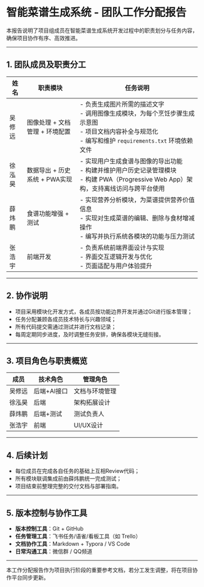 # 智能菜谱生成系统 - 团队工作分配报告

本报告说明了项目组成员在智能菜谱生成系统开发过程中的职责划分与任务内容，确保项目协作有序、高效推进。

---

## 1. 团队成员及职责分工

| 姓名     | 职责模块                                     | 任务说明                                                                                                                                 |
|----------|----------------------------------------------|------------------------------------------------------------------------------------------------------------------------------------------|
| 吴修远   | 图像处理 + 文档管理 + 环境配置               | - 负责生成图片所需的描述文字 <br> - 调用图像生成模块，为每个烹饪步骤生成示意图 <br> - 项目文档内容补全与规范化 <br> - 编写和维护 `requirements.txt` 环境依赖文件 |
| 徐泓昊   | 数据导出 + 历史系统 + PWA实现                | - 实现用户生成食谱与图像的导出功能 <br> - 构建并维护用户历史记录管理模块 <br> - 构建 PWA（Progressive Web App）架构，支持离线访问与跨平台使用              |
| 薛炜鹏   | 食谱功能增强 + 测试                          | - 实现营养分析模块，为菜谱提供营养价值信息 <br> - 实现对生成菜谱的编辑、删除与食材增减操作 <br> - 编写并执行系统各模块的功能与压力测试                     |
| 张浩宇   | 前端开发                                     | - 负责系统前端界面设计与实现 <br> - 界面交互逻辑开发与优化 <br> - 页面适配与用户体验提升                                                                 |

---

## 2. 协作说明

- 项目采用模块化开发方式，各成员按功能边界开发并通过Git进行版本管理；
- 任务分配兼顾各成员技术特长与兴趣领域；
- 所有代码提交需通过测试并进行文档记录；
- 每周定期同步进度，及时调整任务安排，确保各模块无缝衔接。

---

## 3. 项目角色与职责概览

| 成员     | 技术角色     | 管理角色       |
|----------|--------------|----------------|
| 吴修远   | 后端+AI接口  | 文档与环境管理 |
| 徐泓昊   | 后端         | 架构拓展设计   |
| 薛炜鹏   | 后端+测试    | 测试负责人     |
| 张浩宇   | 前端         | UI/UX设计      |

---

## 4. 后续计划

- 每位成员在完成各自任务的基础上互相Review代码；
- 所有模块联调集成前由薛炜鹏统一完成测试；
- 项目结束前整理完整的交付文档与部署指南。

---

## 5. 版本控制与协作工具

- **版本控制工具**：Git + GitHub
- **任务管理工具**：飞书任务/语雀/看板工具（如 Trello）
- **文档协作工具**：Markdown + Typora / VS Code
- **日常沟通工具**：微信群 / QQ频道

---

本工作分配报告作为项目执行阶段的重要参考文档，若分工发生调整，将在项目协作平台同步更新。
